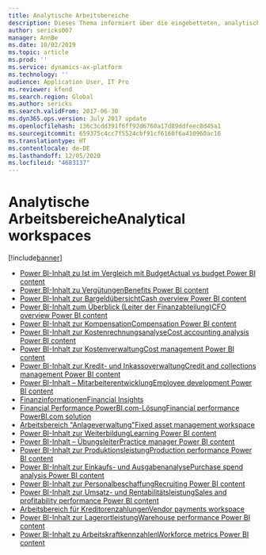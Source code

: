```yaml
---
title: Analytische Arbeitsbereiche
description: Dieses Thema informiert über die eingebetteten, analytischen Arbeitsbereiche, die verfügbar sind und weist auf Ressourcen hin, die weitere Informationen enthalten.
author: sericks007
manager: AnnBe
ms.date: 10/02/2019
ms.topic: article
ms.prod: ''
ms.service: dynamics-ax-platform
ms.technology: ''
audience: Application User, IT Pro
ms.reviewer: kfend
ms.search.region: Global
ms.author: sericks
ms.search.validFrom: 2017-06-30
ms.dyn365.ops.version: July 2017 update
ms.openlocfilehash: 136c3cdd391f6ff92d6760a17d89ddfeec8d45a1
ms.sourcegitcommit: 659375c4cc7f5524cbf91cf6160f6a410960ac16
ms.translationtype: HT
ms.contentlocale: de-DE
ms.lasthandoff: 12/05/2020
ms.locfileid: "4683137"
---
```

# <a name="analytical-workspaces"></a><span data-ttu-id="2daa3-103">Analytische Arbeitsbereiche</span><span class="sxs-lookup"><span data-stu-id="2daa3-103">Analytical workspaces</span></span>
[!include[banner](../includes/banner.md)]

- [<span data-ttu-id="2daa3-104">Power BI-Inhalt zu Ist im Vergleich mit Budget</span><span class="sxs-lookup"><span data-stu-id="2daa3-104">Actual vs budget Power BI content</span></span>](ledger-budgets-power-bi.md)
- [<span data-ttu-id="2daa3-105">Power BI-Inhalt zu Vergütungen</span><span class="sxs-lookup"><span data-stu-id="2daa3-105">Benefits Power BI content</span></span>](benefits-power-bi.md)
- [<span data-ttu-id="2daa3-106">Power BI-Inhalt zur Bargeldübersicht</span><span class="sxs-lookup"><span data-stu-id="2daa3-106">Cash overview Power BI content</span></span>](../../../finance/cash-bank-management/Cash-Overview-Power-BI-content.md)
- [<span data-ttu-id="2daa3-107">Power BI-Inhalt zum Überblick (Leiter der Finanzabteilung)</span><span class="sxs-lookup"><span data-stu-id="2daa3-107">CFO overview Power BI content</span></span>](CFO-power-bi.md)
- [<span data-ttu-id="2daa3-108">Power BI-Inhalt zur Kompensation</span><span class="sxs-lookup"><span data-stu-id="2daa3-108">Compensation Power BI content</span></span>](compensation-power-bi.md)
- [<span data-ttu-id="2daa3-109">Power BI-Inhalt zur Kostenrechnungsanalyse</span><span class="sxs-lookup"><span data-stu-id="2daa3-109">Cost accounting analysis Power BI content</span></span>](cost-accounting-analysis-content-pack.md) 
- [<span data-ttu-id="2daa3-110">Power BI-Inhalt zur Kostenverwaltung</span><span class="sxs-lookup"><span data-stu-id="2daa3-110">Cost management Power BI content</span></span>](cost-management-content-pack.md)
- [<span data-ttu-id="2daa3-111">Power BI-Inhalt zur Kredit- und Inkassoverwaltung</span><span class="sxs-lookup"><span data-stu-id="2daa3-111">Credit and collections management Power BI content</span></span>](../../../finance/accounts-receivable/credit-collections-power-bi.md)
- [<span data-ttu-id="2daa3-112">Power BI-Inhalt – Mitarbeiterentwicklung</span><span class="sxs-lookup"><span data-stu-id="2daa3-112">Employee development Power BI content</span></span>](employee-development-PBI.md) 
- [<span data-ttu-id="2daa3-113">Finanzinformationen</span><span class="sxs-lookup"><span data-stu-id="2daa3-113">Financial Insights</span></span>](financial-insights.md)
- [<span data-ttu-id="2daa3-114">Financial Performance PowerBI.com-Lösung</span><span class="sxs-lookup"><span data-stu-id="2daa3-114">Financial performance PowerBI.com solution</span></span>](financial-performance-power-bi-content-pack.md)
- [<span data-ttu-id="2daa3-115">Arbeitsbereich "Anlageverwaltung"</span><span class="sxs-lookup"><span data-stu-id="2daa3-115">Fixed asset management workspace</span></span>](../../../finance/fixed-assets/Fixed-asset-management-workspace.md)
- [<span data-ttu-id="2daa3-116">Power BI-Inhalt zur Weiterbildung</span><span class="sxs-lookup"><span data-stu-id="2daa3-116">Learning Power BI content</span></span>](learning-power-bi.md)
- [<span data-ttu-id="2daa3-117">Power BI-Inhalt – Übungsleiter</span><span class="sxs-lookup"><span data-stu-id="2daa3-117">Practice manager Power BI content</span></span>](practice-manager-power-bi.md)
- [<span data-ttu-id="2daa3-118">Power BI-Inhalt zur Produktionsleistung</span><span class="sxs-lookup"><span data-stu-id="2daa3-118">Production performance Power BI content</span></span>](production-performance-power-bi.md)
- [<span data-ttu-id="2daa3-119">Power BI-Inhalt zur Einkaufs- und Ausgabenanalyse</span><span class="sxs-lookup"><span data-stu-id="2daa3-119">Purchase spend analysis Power BI content</span></span>](purchase-content-pack-for-power-bi.md) 
- [<span data-ttu-id="2daa3-120">Power BI-Inhalt zur Personalbeschaffung</span><span class="sxs-lookup"><span data-stu-id="2daa3-120">Recruiting Power BI content</span></span>](recruiting-analysis-power-bi-content-pack.md) 
- [<span data-ttu-id="2daa3-121">Power BI-Inhalt zur Umsatz- und Rentabilitätsleistung</span><span class="sxs-lookup"><span data-stu-id="2daa3-121">Sales and profitability performance Power BI content</span></span>](sales-profitability-performance-content-pack.md)
- [<span data-ttu-id="2daa3-122">Arbeitsbereich für Kreditorenzahlungen</span><span class="sxs-lookup"><span data-stu-id="2daa3-122">Vendor payments workspace</span></span>](../../../finance/accounts-payable/Vendor-payments-workspace.md)
- [<span data-ttu-id="2daa3-123">Power BI-Inhalt zur Lagerortleistung</span><span class="sxs-lookup"><span data-stu-id="2daa3-123">Warehouse performance Power BI content</span></span>](warehouse-power-bi-content.md)
- [<span data-ttu-id="2daa3-124">Power BI-Inhalt zu Arbeitskraftkennzahlen</span><span class="sxs-lookup"><span data-stu-id="2daa3-124">Workforce metrics Power BI content</span></span>](workforce-analysis-power-bi-content-pack.md)
